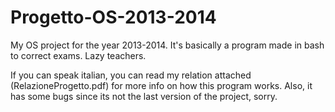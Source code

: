 Progetto-OS-2013-2014
=====================

My OS project for the year 2013-2014. It's basically a program made in bash to correct exams. Lazy teachers.

If you can speak italian, you can read my relation attached (RelazioneProgetto.pdf) for more info on how this program works.
Also, it has some bugs since its not the last version of the project, sorry.
